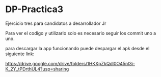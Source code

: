 # DP-Practica3
Ejercicio tres para candidatos a desarrollador Jr


Para ver el codigo y utilizarlo solo es necesario seguir los commit uno a uno.

para descargar la app funcionando puede despargar el apk desde el siguiente link:

https://drive.google.com/drive/folders/1HKXpZkQdl0O45nl3i-K_2Y_tPDrthUL4?usp=sharing

